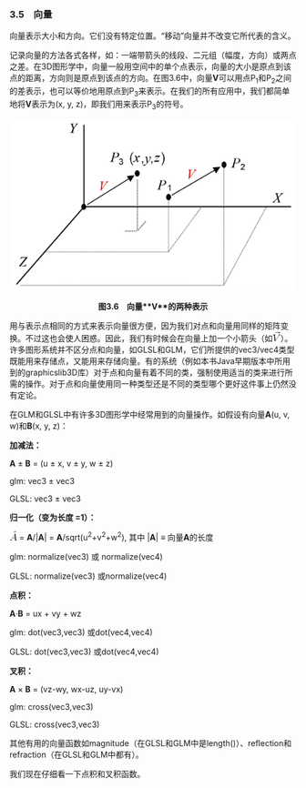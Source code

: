 ### 3.5　向量

向量表示大小和方向。它们没有特定位置。“移动”向量并不改变它所代表的含义。

记录向量的方法各式各样，如：一端带箭头的线段、二元组（幅度，方向）或两点之差。在3D图形学中，向量一般用空间中的单个点表示，向量的大小是原点到该点的距离，方向则是原点到该点的方向。在图3.6中，向量**V**可以用点P<sub class="my_markdown">1</sub>和P<sub>2</sub>之间的差表示，也可以等价地用原点到P<sub>3</sub>来表示。在我们的所有应用中，我们都简单地将**V**表示为(x, y, z)，即我们用来表示P<sub>3</sub>的符号。

![69.png](../images/69.png)
<center class="my_markdown"><b class="my_markdown">图3.6　向量**V**的两种表示</b></center>

用与表示点相同的方式来表示向量很方便，因为我们对点和向量用同样的矩阵变换。不过这也会使人困惑。因此，我们有时候会在向量上加一个小箭头（如<img class="my_markdown" src="../images/70.gif" style=""/>）。许多图形系统并不区分点和向量，如GLSL和GLM，它们所提供的vec3/vec4类型既能用来存储点，又能用来存储向量。有的系统（例如本书Java早期版本中所用到的graphicslib3D库）对于点和向量有着不同的类，强制使用适当的类来进行所需的操作。对于点和向量使用同一种类型还是不同的类型哪个更好这件事上仍然没有定论。

在GLM和GLSL中有许多3D图形学中经常用到的向量操作。如假设有向量**A**(u, v, w)和**B**(x, y, z)：

**加减法：**

**A** ± **B** = (u ± x, v ± y, w ± z)

glm: vec3 ± vec3

GLSL: vec3 ± vec3

**归一化（变为长度 =1）：**

<img class="my_markdown" src="../images/71.gif" style=""/> = **A**/|**A**| = **A**/sqrt(u<sup class="my_markdown">2</sup>+v<sup class="my_markdown">2</sup>+w<sup class="my_markdown">2</sup>), 其中 |**A**| ≡ 向量**A**的长度

glm: normalize(vec3) 或 normalize(vec4)

GLSL: normalize(vec3) 或normalize(vec4)

**点积：**

**A**·**B** = ux + vy + wz

glm: dot(vec3,vec3) 或dot(vec4,vec4)

GLSL: dot(vec3,vec3) 或dot(vec4,vec4)

**叉积：**

**A** × **B** = (vz-wy, wx-uz, uy-vx)

glm: cross(vec3,vec3)

GLSL: cross(vec3,vec3)

其他有用的向量函数如magnitude（在GLSL和GLM中是length()）、reflection和refraction（在GLSL和GLM中都有）。

我们现在仔细看一下点积和叉积函数。


